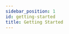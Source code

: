 ```yaml
---
sidebar_position: 1
id: getting-started
title: Getting Started
---
```


<!-- Requirements to export data -->
